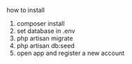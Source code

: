 how to install

1. composer install
2. set database in .env
3. php artisan migrate
4. php artisan db:seed
5. open app and register a new account
